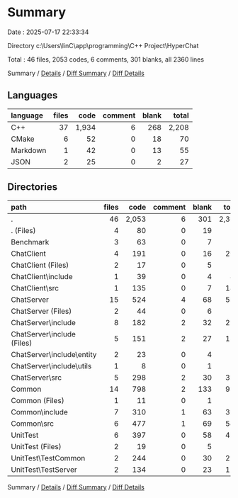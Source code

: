 # Summary

Date : 2025-07-17 22:33:34

Directory c:\\Users\\linC\\app\\programming\\C++ Project\\HyperChat

Total : 46 files,  2053 codes, 6 comments, 301 blanks, all 2360 lines

Summary / [Details](details.md) / [Diff Summary](diff.md) / [Diff Details](diff-details.md)

## Languages
| language | files | code | comment | blank | total |
| :--- | ---: | ---: | ---: | ---: | ---: |
| C++ | 37 | 1,934 | 6 | 268 | 2,208 |
| CMake | 6 | 52 | 0 | 18 | 70 |
| Markdown | 1 | 42 | 0 | 13 | 55 |
| JSON | 2 | 25 | 0 | 2 | 27 |

## Directories
| path | files | code | comment | blank | total |
| :--- | ---: | ---: | ---: | ---: | ---: |
| . | 46 | 2,053 | 6 | 301 | 2,360 |
| . (Files) | 4 | 80 | 0 | 19 | 99 |
| Benchmark | 3 | 63 | 0 | 7 | 70 |
| ChatClient | 4 | 191 | 0 | 16 | 207 |
| ChatClient (Files) | 2 | 17 | 0 | 5 | 22 |
| ChatClient\\include | 1 | 39 | 0 | 4 | 43 |
| ChatClient\\src | 1 | 135 | 0 | 7 | 142 |
| ChatServer | 15 | 524 | 4 | 68 | 596 |
| ChatServer (Files) | 2 | 44 | 0 | 6 | 50 |
| ChatServer\\include | 8 | 182 | 2 | 32 | 216 |
| ChatServer\\include (Files) | 5 | 151 | 2 | 27 | 180 |
| ChatServer\\include\\entity | 2 | 23 | 0 | 4 | 27 |
| ChatServer\\include\\utils | 1 | 8 | 0 | 1 | 9 |
| ChatServer\\src | 5 | 298 | 2 | 30 | 330 |
| Common | 14 | 798 | 2 | 133 | 933 |
| Common (Files) | 1 | 11 | 0 | 1 | 12 |
| Common\\include | 7 | 310 | 1 | 63 | 374 |
| Common\\src | 6 | 477 | 1 | 69 | 547 |
| UnitTest | 6 | 397 | 0 | 58 | 455 |
| UnitTest (Files) | 2 | 19 | 0 | 5 | 24 |
| UnitTest\\TestCommon | 2 | 244 | 0 | 30 | 274 |
| UnitTest\\TestServer | 2 | 134 | 0 | 23 | 157 |

Summary / [Details](details.md) / [Diff Summary](diff.md) / [Diff Details](diff-details.md)